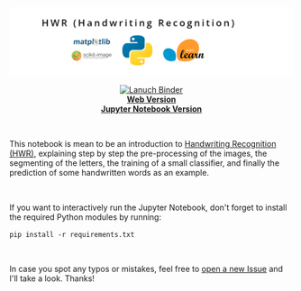 <p align="center"><img src="https://github.com/dmlls/hwr-explained/blob/gh-pages/img-notebook/HWR_title.png" alt="HWR Explained"></p>

<p align="center">
  <a href="https://mybinder.org/v2/gh/dmlls/hwr-explained/HEAD?labpath=Simple%20HWR%20Explained.ipynb"><img src="https://mybinder.org/badge_logo.svg" alt="Lanuch Binder"></a>
  <br>
  <a href="https://dmlls.github.io/hwr-explained"><b>Web Version</b></a>
  <br>
  <a href="https://github.com/dmlls/hwr-explained/blob/main/Simple%20HWR%20Explained.ipynb"><b>Jupyter Notebook Version</b></a>
<p>

<br>

This notebook is mean to be an introduction to [Handwriting Recognition (HWR)](https://en.wikipedia.org/wiki/Handwriting_recognition), explaining step by step the pre-processing of the images, the segmenting of the letters, the training of a small classifier, and finally the prediction of some handwritten words as an example.

<br>

If you want to interactively run the Jupyter Notebook, don't forget to install the required Python modules by running:

```
pip install -r requirements.txt
```
<br>

In case you spot any typos or mistakes, feel free to [open a new Issue](https://github.com/dmlls/hwr-explained/issues/new/choose) and I'll take a look. Thanks!
